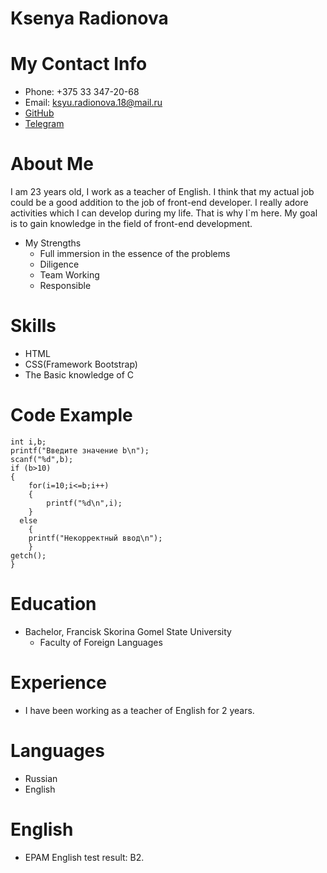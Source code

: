# Ksenya Radionova
# My Contact Info
* Phone: +375 33 347-20-68
* Email: ksyu.radionova.18@mail.ru
* [GitHub](https://github.com/ksukxella)
* [Telegram](https://t.me/ksukxella)
# About Me
I am 23 years old, I work as a teacher of English. I think that my actual job could be a good addition to the job of front-end developer. I really adore activities which I can develop during my life. That is why I`m here. My goal is to gain knowledge in the field of front-end development.
  * My Strengths
    * Full immersion in the essence of the problems
    * Diligence
    * Team Working
    * Responsible
# Skills
* HTML
* CSS(Framework Bootstrap)
* The Basic knowledge of C
# Code Example
    int i,b;
    printf("Введите значение b\n");
    scanf("%d",b);
    if (b>10)
    {	
    	for(i=10;i<=b;i++)
		{
			printf("%d\n",i);	
    	}
      else
        {
    	printf("Некорректный ввод\n");
	    }
	getch();
    } 

  # Education
  * Bachelor, Francisk Skorina Gomel State University
     * Faculty of Foreign Languages 
# Experience
* I have been working as a teacher of English for 2 years.
# Languages 
* Russian
* English
# English
 * EPAM English test result: B2.
